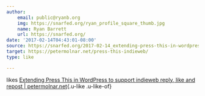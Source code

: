 ```yaml
---
author:
    email: public@ryanb.org
    img: https://snarfed.org/ryan_profile_square_thumb.jpg
    name: Ryan Barrett
    url: https://snarfed.org/
date: '2017-02-14T04:43:01-08:00'
source: https://snarfed.org/2017-02-14_extending-press-this-in-wordpress-to-support-indieweb-reply-like-and-repost-petermolnar-net
target: https://petermolnar.net/press-this-indieweb/
type: like

---
```


likes [Extending Press This in WordPress to support indieweb reply, like
and repost |
petermolnar.net](https://petermolnar.net/press-this-indieweb){.u-like
.u-like-of}